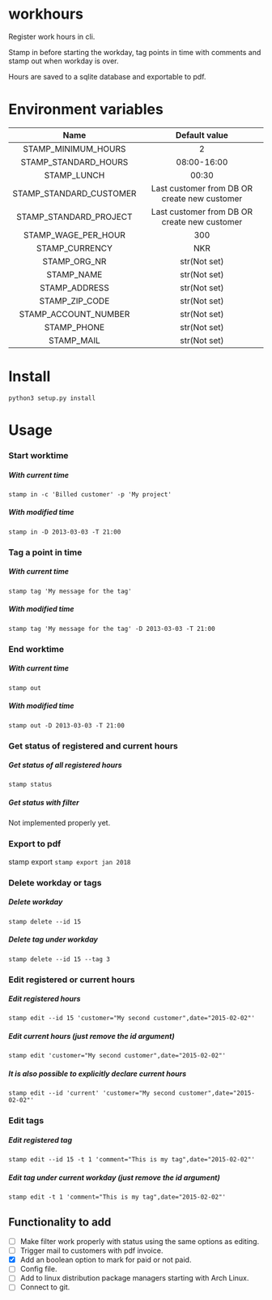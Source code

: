# workhours
Register work hours in cli.

Stamp in before starting the workday, tag points in time with comments and stamp out when workday is over.

Hours are saved to a sqlite database and exportable to pdf.  


# Environment variables

Name | Default value
:----------------------:|:-------------:
STAMP_MINIMUM_HOURS     | 2  
STAMP_STANDARD_HOURS    | 08:00-16:00  
STAMP_LUNCH             | 00:30  
STAMP_STANDARD_CUSTOMER | Last customer from DB OR create new customer
STAMP_STANDARD_PROJECT  | Last customer from DB OR create new customer
STAMP_WAGE_PER_HOUR     | 300  
STAMP_CURRENCY          | NKR  
STAMP_ORG_NR            | str(Not set)
STAMP_NAME              | str(Not set)
STAMP_ADDRESS           | str(Not set)
STAMP_ZIP_CODE          | str(Not set)
STAMP_ACCOUNT_NUMBER    | str(Not set)
STAMP_PHONE             | str(Not set)
STAMP_MAIL              | str(Not set)

# Install

`python3 setup.py install`

# Usage

### Start worktime
##### With current time
`stamp in -c 'Billed customer' -p 'My project'`
##### With modified time
`stamp in -D 2013-03-03 -T 21:00`


### Tag a point in time
##### With current time
`stamp tag 'My message for the tag'`
##### With modified time
`stamp tag 'My message for the tag' -D 2013-03-03 -T 21:00`


### End worktime
##### With current time
`stamp out`
##### With modified time
`stamp out -D 2013-03-03 -T 21:00`


### Get status of registered and current hours
##### Get status of all registered hours
`stamp status`
##### Get status with filter
Not implemented properly yet.


### Export to pdf
stamp export <month> <year> 
`stamp export jan 2018`


### Delete workday or tags
##### Delete workday
`stamp delete --id 15`
##### Delete tag under workday
`stamp delete --id 15 --tag 3`


### Edit registered or current hours
##### Edit registered hours
`stamp edit --id 15 'customer="My second customer",date="2015-02-02"'`
##### Edit current hours (just remove the id argument)
`stamp edit 'customer="My second customer",date="2015-02-02"'`
##### It is also possible to explicitly declare current hours
`stamp edit --id 'current' 'customer="My second customer",date="2015-02-02"'`


### Edit tags
##### Edit registered tag
`stamp edit --id 15 -t 1 'comment="This is my tag",date="2015-02-02"'`
##### Edit tag under current workday (just remove the id argument)
`stamp edit -t 1 'comment="This is my tag",date="2015-02-02"'`


## Functionality to add
- [ ] Make filter work properly with status using the same options as editing.
- [ ] Trigger mail to customers with pdf invoice.
- [x] Add an boolean option to mark for paid or not paid.
- [ ] Config file.
- [ ] Add to linux distribution package managers starting with Arch Linux.
- [ ] Connect to git.
